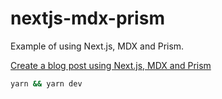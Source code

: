 # nextjs-mdx-prism
Example of using Next.js, MDX and Prism. 

[Create a blog post using Next.js, MDX and Prism](https://skapa.now.sh/create-a-blog-post-using-next-mdx-and-prism)

```bash
yarn && yarn dev
```


